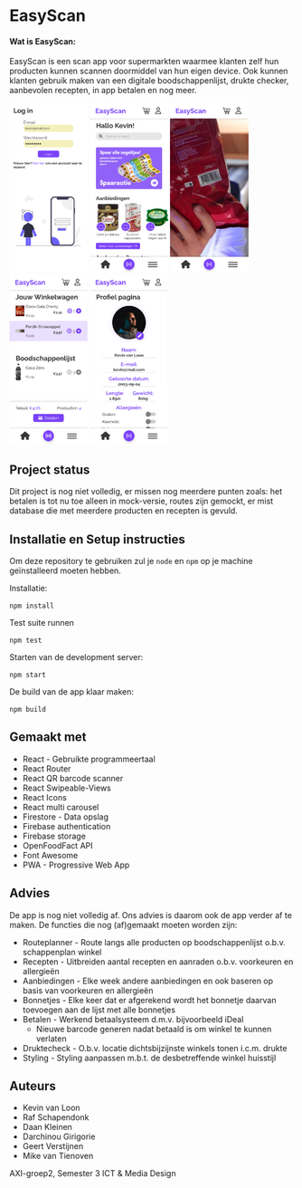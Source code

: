 # EasyScan

#### Wat is EasyScan:

EasyScan is een scan app voor supermarkten waarmee klanten zelf hun producten kunnen scannen doormiddel van hun eigen device. Ook kunnen klanten gebruik maken van een digitale boodschappenlijst, drukte checker, aanbevolen recepten, in app betalen en nog meer.

<img src="img/login.png" height="300" />
<img src="img/home.png" height="300" />
<img src="img/scanner.png" height="300" />
<img src="img/winkelwagen.png" height="300" />
<img src="img/profiel.png" height="300" />

## Project status

Dit project is nog niet volledig, er missen nog meerdere punten zoals: het betalen is tot nu toe alleen in mock-versie, routes zijn gemockt, er mist database die met meerdere producten en recepten is gevuld. 

## Installatie en Setup instructies 

Om deze repository te gebruiken zul je `node` en `npm` op je machine geïnstalleerd moeten hebben.  

Installatie:

```
npm install
```  

Test suite runnen  

```
npm test
``` 

Starten van de development server:

```
npm start
```

De build van de app klaar maken:

```
npm build
```

## Gemaakt met

* React - Gebruikte programmeertaal
* React Router
* React QR barcode scanner
* React Swipeable-Views
* React Icons
* React multi carousel
* Firestore - Data opslag
* Firebase authentication
* Firebase storage
* OpenFoodFact API
* Font Awesome
* PWA - Progressive Web App

## Advies

De app is nog niet volledig af. Ons advies is daarom ook de app verder af te maken. De functies die nog (af)gemaakt moeten worden zijn: 
* Routeplanner - Route langs alle producten op boodschappenlijst o.b.v. schappenplan winkel
* Recepten - Uitbreiden aantal recepten en aanraden o.b.v. voorkeuren en allergieën
* Aanbiedingen - Elke week andere aanbiedingen en ook baseren op basis van voorkeuren en allergieën
* Bonnetjes - Elke keer dat er afgerekend wordt het bonnetje daarvan toevoegen aan de lijst met alle bonnetjes
* Betalen - Werkend betaalsysteem d.m.v. bijvoorbeeld iDeal
    * Nieuwe barcode generen nadat betaald is om winkel te kunnen verlaten
* Druktecheck - O.b.v. locatie dichtsbijzijnste winkels tonen i.c.m. drukte
* Styling - Styling aanpassen m.b.t. de desbetreffende winkel huisstijl

## Auteurs

* Kevin van Loon
* Raf Schapendonk
* Daan Kleinen
* Darchinou Girigorie
* Geert Verstijnen
* Mike van Tienoven

AXI-groep2, Semester 3 ICT & Media Design
